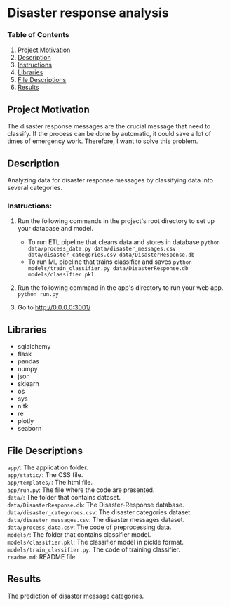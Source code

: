 # Disaster response analysis
### Table of Contents 
1. [Project Motivation](#Project-Motivation)
2. [Description](#Description)
3. [Instructions](#Instructions)
4. [Libraries](#Libraries)
5. [File Descriptions](#File-Descriptions)
6. [Results](#Results)

## Project Motivation
The disaster response messages are the crucial message that need to classify. If the process can be done by automatic, it could save a lot of times of emergency work. Therefore, I want to solve this problem.

## Description
Analyzing data for disaster response messages by classifying data into several categories.

### Instructions:
1. Run the following commands in the project's root directory to set up your database and model.

    - To run ETL pipeline that cleans data and stores in database
        `python data/process_data.py data/disaster_messages.csv data/disaster_categories.csv data/DisasterResponse.db`
    - To run ML pipeline that trains classifier and saves
        `python models/train_classifier.py data/DisasterResponse.db models/classifier.pkl`

2. Run the following command in the app's directory to run your web app.
    `python run.py`

3. Go to http://0.0.0.0:3001/

## Libraries
* sqlalchemy
* flask
* pandas
* numpy
* json
* sklearn
* os
* sys
* nltk
* re
* plotly
* seaborn

## File Descriptions
```app/```: The application folder. <br/>
```app/static/```: The CSS file. <br/>
```app/templates/```: The html file. <br/>
```app/run.py```: The file where the code are presented. <br/>
```data/```: The folder that contains dataset. <br/>
```data/DisasterResponse.db```: The Disaster-Response database. <br/>
```data/disaster_categoroes.csv```: The disaster categories dataset. <br/>
```data/disaster_messages.csv```: The disaster messages dataset. <br/>
```data/process_data.csv```: The code of preprocessing data. <br/>
```models/```: The folder that contains classifier model. <br/>
```models/classifier.pkl```: The classifier model in pickle format. <br/>
```models/train_classifier.py```: The code of training classifier. <br/>
```readme.md```: README file. <br/>

## Results
The prediction of disaster message categories.
